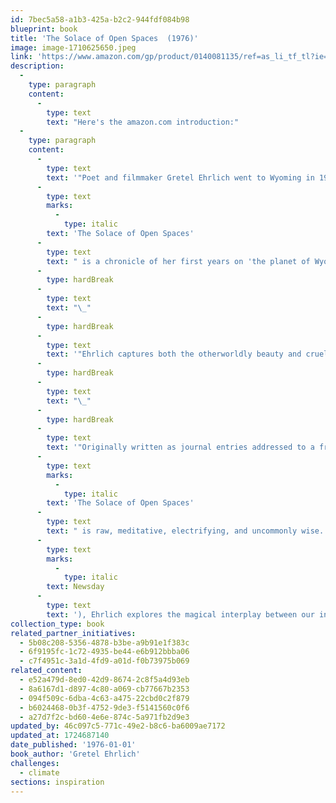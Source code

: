 ```yaml
---
id: 7bec5a58-a1b3-425a-b2c2-944fdf084b98
blueprint: book
title: 'The Solace of Open Spaces  (1976)'
image: image-1710625650.jpeg
link: 'https://www.amazon.com/gp/product/0140081135/ref=as_li_tf_tl?ie=UTF8&tag=jainthwo-20&linkCode=as2&camp=1789&creative=9325&creativeASIN=0140081135'
description:
  -
    type: paragraph
    content:
      -
        type: text
        text: "Here's the amazon.com introduction:"
  -
    type: paragraph
    content:
      -
        type: text
        text: '"Poet and filmmaker Gretel Ehrlich went to Wyoming in 1975 to make the first in a series of documentaries when her partner died. Ehrlich stayed on and found she couldn’t leave. '
      -
        type: text
        marks:
          -
            type: italic
        text: 'The Solace of Open Spaces'
      -
        type: text
        text: " is a chronicle of her first years on 'the planet of Wyoming,' a personal journey into a place, a feeling, and a way of life."
      -
        type: hardBreak
      -
        type: text
        text: "\_"
      -
        type: hardBreak
      -
        type: text
        text: '"Ehrlich captures both the otherworldly beauty and cruelty of the natural forces—the harsh wind, bitter cold, and swiftly changing seasons—in the remote reaches of the American West. She brings depth, tenderness, and humor to her portraits of the peculiar souls who also call it home: hermits and ranchers, rodeo cowboys and schoolteachers, dreamers and realists. Together, these essays form an evocative and vibrant tribute to the life Ehrlich chose and the geography she loves.'
      -
        type: hardBreak
      -
        type: text
        text: "\_"
      -
        type: hardBreak
      -
        type: text
        text: '"Originally written as journal entries addressed to a friend, '
      -
        type: text
        marks:
          -
            type: italic
        text: 'The Solace of Open Spaces'
      -
        type: text
        text: " is raw, meditative, electrifying, and uncommonly wise. In prose 'as expansive as a Wyoming vista, as charged as a bolt of prairie lightning,' ("
      -
        type: text
        marks:
          -
            type: italic
        text: Newsday
      -
        type: text
        text: '), Ehrlich explores the magical interplay between our interior lives and the world around us."'
collection_type: book
related_partner_initiatives:
  - 5b08c208-5356-4878-b3be-a9b91e1f383c
  - 6f9195fc-1c72-4935-be44-e6b912bbba06
  - c7f4951c-3a1d-4fd9-a01d-f0b73975b069
related_content:
  - e52a479d-8ed0-42d9-8674-2c8f5a4d93eb
  - 8a6167d1-d897-4c80-a069-cb77667b2353
  - 094f509c-6dba-4c63-a475-22cbd0c2f879
  - b6024468-0b3f-4752-9de3-f5141560c0f6
  - a27d7f2c-bd60-4e6e-874c-5a971fb2d9e3
updated_by: 46c097c5-771c-49e2-b8c6-ba6009ae7172
updated_at: 1724687140
date_published: '1976-01-01'
book_author: 'Gretel Ehrlich'
challenges:
  - climate
sections: inspiration
---
```


